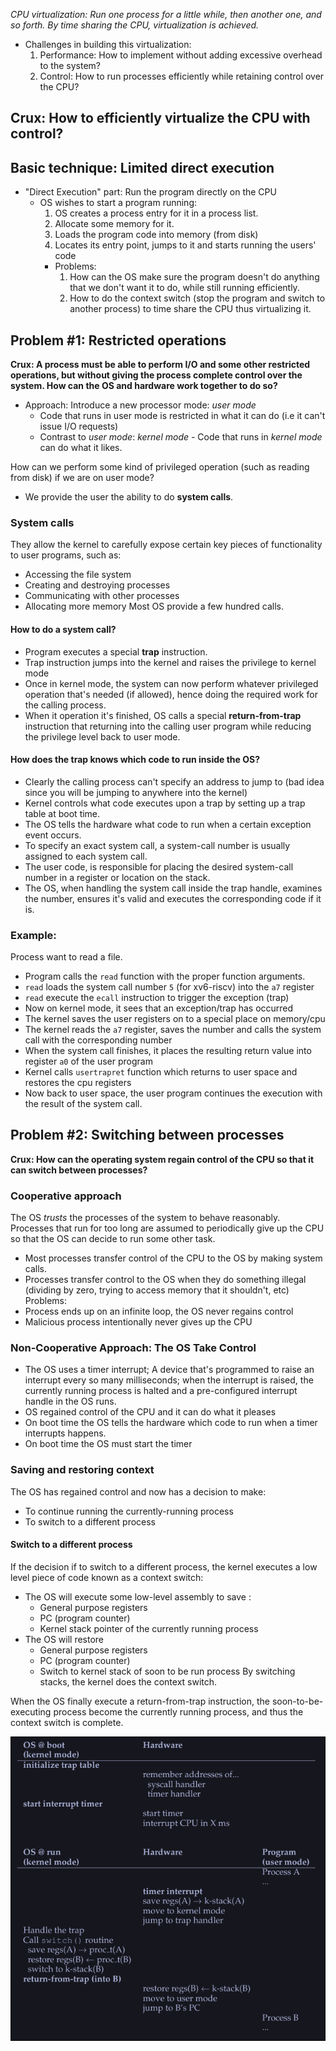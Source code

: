 *CPU virtualization: Run one process for a little while, then another one, and so forth. By time sharing the CPU, virtualization is achieved.*

-  Challenges in building this virtualization: 
	1. Performance: How to implement without adding excessive overhead to the system?
	2. Control: How to run processes efficiently while retaining control over the CPU?

## Crux: How to efficiently virtualize the CPU with control?

## Basic technique: Limited direct execution
- "Direct Execution" part: Run the program directly on the CPU
	- OS wishes to start a program running: 
		1. OS creates a process entry for it in a process list.
		2. Allocate some memory for it.
		3. Loads the program code into memory (from disk)
		4. Locates its entry point, jumps to it and starts running the users' code
	  * Problems:
		  1. How can the OS make sure the program doesn't do anything that we don't want it to do, while still running efficiently.
		  2. How to do the context switch (stop the program and switch to another process) to time share the CPU thus virtualizing it. 

## Problem #1: Restricted operations 
**Crux: A process must be able to perform I/O and some other restricted operations, but without giving the process complete control over the system. How can the OS and hardware work together to do so?**

- Approach: Introduce a new processor mode: *user mode* 
	- Code that runs in user mode is restricted in what it can do (i.e it can't issue I/O requests)
	- Contrast to *user mode*: *kernel mode* - Code that runs in *kernel mode* can do what it likes.

How can we perform some kind of privileged operation (such as reading from disk) if we are on user mode?
- We provide the user the ability to do **system calls**. 
### System calls
They allow the kernel to carefully expose certain key pieces of functionality to user programs, such as:
- Accessing the file system
- Creating and destroying processes
- Communicating with other processes 
- Allocating more memory
Most OS provide a few hundred calls.

#### How to do a system call?
- Program executes a special **trap** instruction. 
- Trap instruction jumps into the kernel and raises the privilege to kernel  mode
- Once in kernel mode, the system can now perform whatever privileged operation that's needed (if allowed), hence doing the required work  for the calling process. 
- When it operation it's finished, OS calls a special **return-from-trap** instruction that returning into the calling user program while reducing the privilege level back to user mode. 

#### How does the trap knows which code to run inside the OS?
- Clearly the calling process can't specify an address to jump to (bad idea since you will be jumping to anywhere into the kernel)
- Kernel controls what code executes upon a trap by setting up a trap table at boot time.
- The OS tells the hardware what code to run when a certain exception event occurs. 
- To specify an exact system call, a system-call number is usually assigned to each system call. 
- The user code, is responsible for placing the desired system-call number in a register or location on the stack. 
- The OS, when handling the system call inside the trap handle, examines the number, ensures it's valid and executes the corresponding code if it is.

### Example: 
Process want to read a file. 
- Program calls the `read` function with the proper function arguments. 
- `read` loads the system call number `5` (for xv6-riscv) into the `a7` register
- `read` execute the `ecall` instruction to trigger the exception (trap)
- Now on kernel mode, it sees that an exception/trap has occurred
- The kernel saves the user registers on to a special place on memory/cpu
- The kernel reads the `a7` register, saves the number and calls the system call with the corresponding number
- When the system call finishes, it places the resulting return value into register `a0` of the user program
- Kernel calls `usertrapret` function which returns to user space and restores the cpu registers
- Now back to user space, the user program continues the execution with the result of the system call. 

## Problem #2: Switching between processes
**Crux: How can the operating system regain control of the CPU so that it can switch between processes?**

### Cooperative approach
The OS *trusts* the processes of the system to behave reasonably. Processes that run for too long are assumed to periodically give up the CPU so that the OS can decide to run some other task. 
- Most processes transfer control of the CPU to the OS by making system calls.
- Processes transfer control to the OS when they do something illegal (dividing by zero, trying to access memory that it shouldn't, etc)
Problems: 
- Process ends up on an infinite loop, the OS never regains control
- Malicious process intentionally never gives up the CPU

### Non-Cooperative Approach: The OS Take Control
- The OS uses a timer interrupt; A device that's programmed to raise an interrupt every so many milliseconds; when the interrupt is raised, the currently running process is halted and a pre-configured interrupt handle in the OS runs. 
- OS regained control of the CPU and it can do what it pleases
- On boot time the OS tells the hardware which code to run when a timer interrupts happens. 
- On boot time the OS must start the timer

### Saving and restoring  context
The OS has regained control and now has a decision to make: 
- To continue running the currently-running process 
- To switch to a different process

#### Switch to a different process
If the decision if to switch to a different process, the kernel executes a low level piece of code known as a context switch: 
- The OS will execute some low-level assembly to save :
	- General purpose registers 
	- PC (program counter)
	- Kernel stack pointer of the currently running process
- The OS will restore
	- General purpose registers
	- PC (program counter)
	- Switch to kernel stack of soon to be run process
By switching stacks, the kernel does the context switch. 

When the OS finally execute a return-from-trap instruction, the soon-to-be-executing process become the currently running process, and thus the context switch is complete. 

![Context Switch image](./images/ContextSwitch.png)

